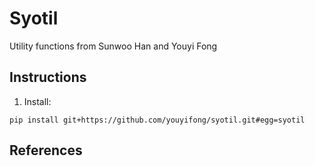 # Syotil

Utility functions from Sunwoo Han and Youyi Fong

## Instructions

1. Install:

```
pip install git+https://github.com/youyifong/syotil.git#egg=syotil
```

## References


